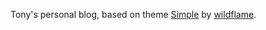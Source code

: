 Tony's personal blog, based on theme [Simple](https://github.com/wild-flame/jekyll-simple) by [wildflame](http://wildflame.me/).
